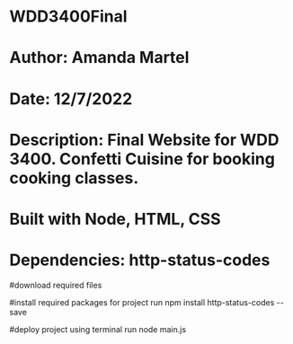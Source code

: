# WDD3400Final
# Author: Amanda Martel
# Date: 12/7/2022
# Description: Final Website for WDD 3400. Confetti Cuisine for booking cooking classes.
# Built with Node, HTML, CSS 
# Dependencies: http-status-codes

#download required files 

#install required packages for project 
run npm install http-status-codes --save 

#deploy project using terminal
run node main.js
